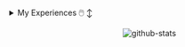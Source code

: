 <!-- [![Typing SVG](https://readme-typing-svg.herokuapp.com?font=roboto&duration=3500&color=407bff&lines=Hey+there%2C;I+am+Dominic%2C;%26+most+call+me+Dom!;Welcome+to+my+GitHub+profile%2C;and+thanks+for+visiting!)](https://git.io/typing-svg) -->

<!-- <section>
  <p>:notebook_with_decorative_cover: Penultimate @ National University of Singapore</p>
  <p>:computer: Bachelor of Computing, Computer Science (w/ Hons)</p>
  <p>💪 I’m currently working on becoming a Software Engineer and am interested in backend or fullstack development</p>
  <p>⚡ <s>Fun</s> fact: I always use dark mode on my devices 🌑 </p>
</section> -->

<!-- <section>
  <h3>Thanks for visiting! Feel free to connect with me down below</h3>
  <p>
    <a href="https://www.linkedin.com/in/dominiclimkj/" title="LinkedIn">
      <img src="svgs/linkedin.svg" alt="linkedin" height="24" width="auto" />
    </a>
  </p>
</section> -->

<!-- <hr> -->

<details>
  <summary>
    My Experiences 🖱️ ↕️
  </summary>
  <div>
    <h4>Programming Languages</h4>
    <img src="https://img.shields.io/badge/JavaScript-323330?style=for-the-badge&logo=javascript&logoColor=F7DF1E" />
    <img src="https://img.shields.io/badge/TypeScript-007ACC?style=for-the-badge&logo=typescript&logoColor=white" />
    <img src="https://img.shields.io/badge/Java-ED8B00?style=for-the-badge&logo=java&logoColor=white" />
    <img src="https://img.shields.io/badge/Python-FFD43B?style=for-the-badge&logo=python&logoColor=darkgreen" />
    <img src="https://img.shields.io/badge/HTML5-E34F26?style=for-the-badge&logo=html5&logoColor=white" />
    <img src="https://img.shields.io/badge/CSS3-1572B6?style=for-the-badge&logo=css3&logoColor=white" />
    <img src="https://img.shields.io/badge/C%23-239120?style=for-the-badge&logo=c-sharp&logoColor=white" />
    <img src="https://img.shields.io/badge/C-00599C?style=for-the-badge&logo=c&logoColor=white" />
  </div>
  <div>
    <h4>Technologies</h4>
    <img src="https://img.shields.io/badge/React-20232A?style=for-the-badge&logo=react&logoColor=61DAFB" />
    <img src="https://img.shields.io/badge/React_Native-20232A?style=for-the-badge&logo=react&logoColor=61DAFB" />
    <img src="https://img.shields.io/badge/Redux-593D88?style=for-the-badge&logo=redux&logoColor=white" />
    <img src="https://img.shields.io/badge/Node.js-339933?style=for-the-badge&logo=nodedotjs&logoColor=white" />
    <img src="https://img.shields.io/badge/Express.js-000000?style=for-the-badge&logo=express&logoColor=white" />
    <img src="https://img.shields.io/badge/-GraphQL-E10098?style=for-the-badge&logo=graphql&logoColor=white" />
    <img src="https://img.shields.io/badge/Expo-1B1F23?style=for-the-badge&logo=expo&logoColor=white" />
    <img src="https://img.shields.io/badge/firebase-ffca28?style=for-the-badge&logo=firebase&logoColor=black" />
    <img src="https://img.shields.io/badge/Tailwind_CSS-38B2AC?style=for-the-badge&logo=tailwind-css&logoColor=white" />
    <img src="https://img.shields.io/badge/Bootstrap-563D7C?style=for-the-badge&logo=bootstrap&logoColor=white" />
    <img src="https://img.shields.io/badge/jQuery-0769AD?style=for-the-badge&logo=jquery&logoColor=white" />
    <img src="https://img.shields.io/badge/.NET-512BD4?style=for-the-badge&logo=dotnet&logoColor=white" />
    <img src="https://img.shields.io/badge/Postman-FF6C37?style=for-the-badge&logo=Postman&logoColor=white" />
    <img src="https://img.shields.io/badge/Heroku-430098?style=for-the-badge&logo=heroku&logoColor=white" />
    <img src="https://img.shields.io/badge/MySQL-005C84?style=for-the-badge&logo=mysql&logoColor=white" />
    <img src="https://img.shields.io/badge/MongoDB-white?style=for-the-badge&logo=mongodb&logoColor=4EA94B" />
  </div>
  <div>
    <h4>Tools</h4>
    <img src="https://img.shields.io/badge/Visual_Studio_Code-0078D4?style=for-the-badge&logo=visual%20studio%20code&logoColor=white" />
    <img src="https://img.shields.io/badge/VIM-%2311AB00.svg?&style=for-the-badge&logo=vim&logoColor=white" />
    <img src="https://img.shields.io/badge/Atom-66595C?style=for-the-badge&logo=Atom&logoColor=white" />
    <img src="https://img.shields.io/badge/Eclipse-2C2255?style=for-the-badge&logo=eclipse&logoColor=white" />
    <img src="https://img.shields.io/badge/Android_Studio-3DDC84?style=for-the-badge&logo=android-studio&logoColor=white" />
    <img src="https://img.shields.io/badge/Visual_Studio-5C2D91?style=for-the-badge&logo=visual%20studio&logoColor=white" />
    <img src="https://img.shields.io/badge/Notepad++-90E59A.svg?style=for-the-badge&logo=notepad%2B%2B&logoColor=black" />
  </div>
</details>

<!-- <hr> -->

<section>
  <div>
    <p align="center">
      <img align="center" src="https://github-readme-stats.vercel.app/api?username=domlimm&show_icons=true&count_private=true&theme=github_dark&hide_title=true&&hide_border=true" alt="github-stats" />
    </p>
  </div>
  <!--   <div>
      <p align="center">
        <img src="https://gpvc.arturio.dev/domlimm" alt="profile-views" />
      </p>
      <p align="center">
        Thanks for visiting! Cya! 🤟
      </p>
      <div align="center">
        <p>Oh! Also, reach out here if you may, down below! 😎</p>
        <a href="https://www.linkedin.com/in/dominiclimkj/" title="LinkedIn">
          <img src="svgs/linkedin.svg" alt="linkedin" height="24" width="auto" />
        </a>
      </div>
    </div> -->
</section>

<!--
**domsterthebot/domsterthebot** is a ✨ _special_ ✨ repository because its `README.md` (this file) appears on your GitHub profile.

Here are some ideas to get you started:

- 🔭 I’m currently working on ...
- 🌱 I’m currently learning ...
- 👯 I’m looking to collaborate on ...
- 🤔 I’m looking for help with ...
- 💬 Ask me about ...
- 📫 How to reach me: ...
- 😄 Pronouns: ...
- ⚡ Fun fact: ...
-->
